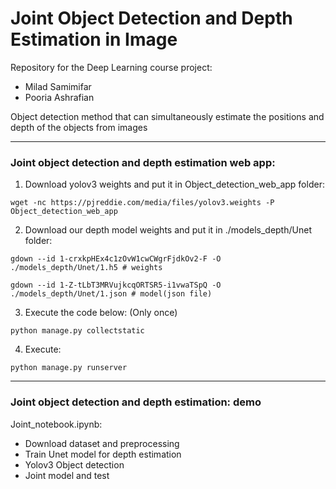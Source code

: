 # Joint Object Detection and Depth Estimation in Image
Repository for the Deep Learning course project:

- Milad Samimifar
- Pooria Ashrafian

Object detection method that can simultaneously estimate the positions and depth of the objects from images

---

### Joint object detection and depth estimation web app:

1.  Download yolov3 weights and put it in Object_detection_web_app folder:

```
wget -nc https://pjreddie.com/media/files/yolov3.weights -P Object_detection_web_app
```

2.  Download our depth model weights and put it in ./models_depth/Unet folder:

```
gdown --id 1-crxkpHEx4c1zOvW1cwCWgrFjdkOv2-F -O ./models_depth/Unet/1.h5 # weights

gdown --id 1-Z-tLbT3MRVujkcqORTSR5-i1vwaTSpQ -O ./models_depth/Unet/1.json # model(json file)
```

3.	Execute the code below: (Only once) 

```
python manage.py collectstatic
```

4.	Execute: 

```
python manage.py runserver
```

---

### Joint object detection and depth estimation: demo

Joint_notebook.ipynb:

* Download dataset and preprocessing
* Train Unet model for depth estimation
* Yolov3 Object detection
* Joint model and test
